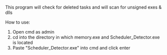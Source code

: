 This program will check for deleted tasks and will scan for unsigned exes & dlls

How to use:
1. Open cmd as admin
2. cd into the directory in which memory.exe and Scheduler_Detector.exe is located
3. Paste "Scheduler_Detector.exe" into cmd and click enter
